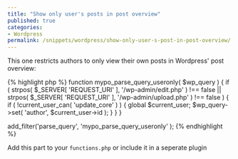 ```yaml
---
title: "Show only user's posts in post overview"
published: true
categories:
- Wordpress
permalink: /snippets/wordpress/show-only-user-s-post-in-post-overview/
---
```


This one restricts authors to only view their own posts in Wordpress' post overview:

{% highlight php %}
function mypo_parse_query_useronly( $wp_query ) {
    if ( strpos( $_SERVER[ 'REQUEST_URI' ], '/wp-admin/edit.php' ) !== false || strpos( $_SERVER[ 'REQUEST_URI' ], '/wp-admin/upload.php' ) !== false ) {
        if ( !current_user_can( 'update_core' ) ) {
            global $current_user;
            $wp_query->set( 'author', $current_user->id );
        }
    }
}

add_filter('parse_query', 'mypo_parse_query_useronly' );
{% endhighlight %}

Add this part to your `functions.php` or include it in a seperate plugin
